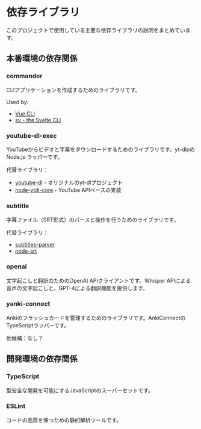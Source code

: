 # 依存ライブラリ

このプロジェクトで使用している主要な依存ライブラリの説明をまとめています。

## 本番環境の依存関係

### commander

CLIアプリケーションを作成するためのライブラリです。

Used by:
- [Vue CLI](https://github.com/vuejs/vue-cli)
- [sv - the Svelte CLI](https://github.com/sveltejs/cli/blob/main/packages/cli/bin.ts)

### youtube-dl-exec

YouTubeからビデオと字幕をダウンロードするためのライブラリです。yt-dlpの Node.js ラッパーです。

代替ライブラリ：
- [youtube-dl](https://github.com/ytdl-org/youtube-dl) - オリジナルのyt-dlプロジェクト
- [node-ytdl-core](https://github.com/fent/node-ytdl-core) - YouTube APIベースの実装

### subtitle

字幕ファイル（SRT形式）のパースと操作を行うためのライブラリです。

代替ライブラリ：
- [subtitles-parser](https://github.com/bazh/subtitles-parser)
- [node-srt](https://github.com/joshnuss/node-srt)

### openai

文字起こしと翻訳のためのOpenAI APIクライアントです。Whisper APIによる音声の文字起こしと、GPT-4による翻訳機能を提供します。

### yanki-connect

Ankiのフラッシュカードを管理するためのライブラリです。AnkiConnectのTypeScriptラッパーです。

他候補：なし？

## 開発環境の依存関係

### TypeScript

型安全な開発を可能にするJavaScriptのスーパーセットです。

### ESLint

コードの品質を保つための静的解析ツールです。
